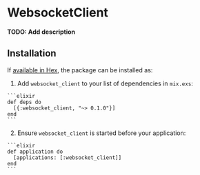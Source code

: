 # WebsocketClient

**TODO: Add description**

## Installation

If [available in Hex](https://hex.pm/docs/publish), the package can be installed as:

  1. Add `websocket_client` to your list of dependencies in `mix.exs`:

    ```elixir
    def deps do
      [{:websocket_client, "~> 0.1.0"}]
    end
    ```

  2. Ensure `websocket_client` is started before your application:

    ```elixir
    def application do
      [applications: [:websocket_client]]
    end
    ```


